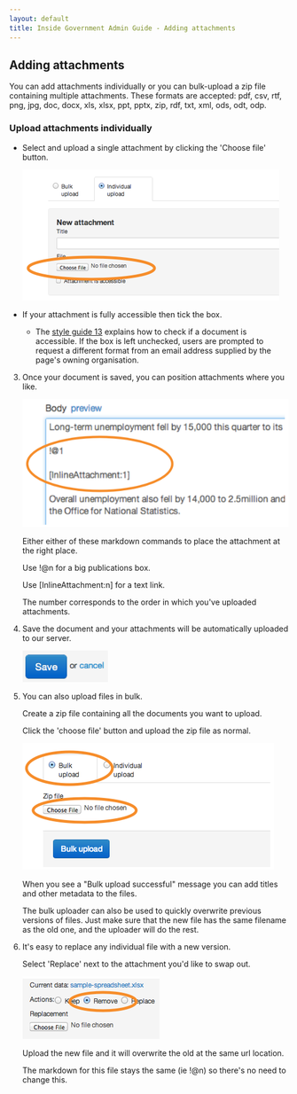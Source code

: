 ```yaml
---
layout: default
title: Inside Government Admin Guide - Adding attachments
---
```


## Adding attachments

You can add attachments individually or you can bulk-upload a zip file containing multiple attachments. These formats are accepted: pdf, csv, rtf, png, jpg, doc, docx, xls, xlsx, ppt, pptx, zip, rdf, txt, xml, ods, odt, odp.


### Upload attachments individually

* Select and upload a single attachment by clicking the 'Choose file' button.

	![Add attachments 1](add-attachments-1.png)

* If your attachment is fully accessible then tick the box.
  * The [style guide 13](https://www.gov.uk/designprinciples/accessiblepdfs) explains how to check if a document is accessible. If the box is left unchecked, users are prompted to request a different format from an email address supplied by the page's owning organisation.

3. Once your document is saved, you can position attachments where you like.

	![Add attachments 3](add-attachments-3.png)

	Either either of these markdown commands to place the attachment at the right place.

	Use !@n for a big publications box.

	Use \[InlineAttachment:n\] for a text link.

	The number corresponds to the order in which you've uploaded attachments.

4. Save the document and your attachments will be automatically uploaded to our server.

	![Create new document 4](creating-a-new-doc-4.png)

5. You can also upload files in bulk.

	Create a zip file containing all the documents you want to upload.

	Click the 'choose file' button and upload the zip file as normal.

	![Add attachments 4](add-attachments-4.png)

	When you see a "Bulk upload successful" message you can add titles and other metadata to the files.

	The bulk uploader can also be used to quickly overwrite previous versions of files. Just make sure that the new file has the same filename as the old one, and the uploader will do the rest.

6. It's easy to replace any individual file with a new version.

	Select 'Replace' next to the attachment you'd like to swap out.

	![Add attachments 5](add-attachments-5.png)

	Upload the new file and it will overwrite the old at the same url location.

	The markdown for this file stays the same (ie !@n) so there's no need to change this.


